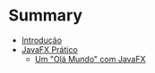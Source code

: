 # Summary

* [Introdução](README.md)
* [JavaFX Prático](javafx_pratico.md)
   * [Um "Olá Mundo" com JavaFX ](artigos/um_ola_mundo_com_javafx.md)

